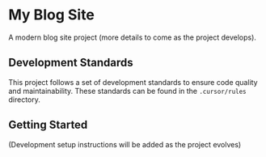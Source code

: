 # My Blog Site

A modern blog site project (more details to come as the project develops).

## Development Standards

This project follows a set of development standards to ensure code quality and maintainability. These standards can be found in the `.cursor/rules` directory.

## Getting Started

(Development setup instructions will be added as the project evolves) 